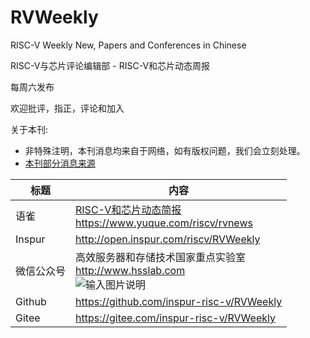 # RVWeekly
RISC-V Weekly New, Papers and Conferences in Chinese



RISC-V与芯片评论编辑部 - RISC-V和芯片动态周报

每周六发布

欢迎批评，指正，评论和加入



关于本刊: 

- 非特殊注明，本刊消息均来自于网络，如有版权问题，我们会立刻处理。
- [本刊部分消息来源](https://www.yuque.com/riscv/rvnews/overview#vHVQ5)



| 标题 | 内容 |
|---|---|
| 语雀 | [RISC-V和芯片动态简报](https://www.yuque.com/riscv/rvnews)<br />https://www.yuque.com/riscv/rvnews |
| Inspur | http://open.inspur.com/riscv/RVWeekly |
| 微信公众号 | 高效服务器和存储技术国家重点实验室<br /> http://www.hsslab.com <br />![输入图片说明](https://images.gitee.com/uploads/images/2021/0320/164534_65fbfcf0_5631341.png "屏幕截图.png") |
| Github | https://github.com/inspur-risc-v/RVWeekly |
| Gitee | https://gitee.com/inspur-risc-v/RVWeekly |